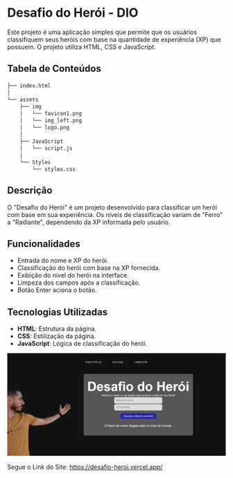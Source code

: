 # Desafio do Herói - DIO

Este projeto é uma aplicação simples que permite que os usuários classifiquem seus heróis com base na quantidade de experiência (XP) que possuem. O projeto utiliza HTML, CSS e JavaScript.

## Tabela de Conteúdos

```
├── index.html
│
└── assets
    ├── img
    |   └── favicon1.png
    │   └── img_left.png
    |   └── logo.png
    │
    ├── JavaScript
    │   └── script.js
    |
    └── Styles
        └── styles.css
```

## Descrição

O "Desafio do Herói" é um projeto desenvolvido para classificar um herói com base em sua experiência. Os níveis de classificação variam de "Ferro" a "Radiante", dependendo da XP informada pelo usuário.

## Funcionalidades

- Entrada do nome e XP do herói.
- Classificação do herói com base na XP fornecida.
- Exibição do nível do herói na interface.
- Limpeza dos campos após a classificação.
- Botão Enter aciona o botão.

## Tecnologias Utilizadas

- **HTML**: Estrutura da página.
- **CSS**: Estilização da página.
- **JavaScript**: Lógica de classificação do herói.

<img src="./site.png">

Segue o Link do Site: https://desafio-heroi.vercel.app/
